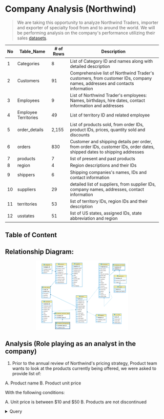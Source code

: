 

# Company Analysis (Northwind)

>We are taking this opportunity to analyze Northwind Traders, importer and exporter of specialty food from and to around the world. We will be performing analysis on the company's performance utilizing their sales [datasets](/Northwind_Dataset.sql).

| No  |      Table_Name      | # of Rows |                                                       Description                                                        |
| --- | -------------------- | --------- | ------------------------------------------------------------------------------------------------------------------------ |
| 1   | Categories           | 8         | List of Category ID and names along with detailed description                                                            |
| 2   | Customers            | 91        | Comprehensive list of Northwind Trader's customers, from customer IDs, company names, addresses and contacts information |
| 3   | Employees            | 9         | List of Northwind Trader's employees: Names, birthdays, hire dates, contact information and addresses                    |
| 4   | Employee Territories | 49        | List of territory ID and related employee                                                                                |
| 5   | order_details        | 2,155     | List of products sold, from order IDs, product IDs, prices, quantity sold and discounts                                  |
| 6   | orders               | 830       | Customer and shipping details per order, from order IDs, customer IDs, order dates, shipped dates to shipping addresses  |
| 7   | products             | 7         | list of present and past products                                                                                        |
| 8   | region               | 4         | Region descriptions and their IDs                                                                                        |
| 9   | shippers             | 6         | Shipping companies's names, IDs and contact information                                                                  |
| 10  | suppliers            | 29        | detailed list of suppliers, from supplier IDs, company names, addresses, contact information                             |
| 11  | territories          | 53        | list of territory IDs, region IDs and their description                                                                  |
| 12  | usstates             | 51        | list of US states, assigned IDs, state abbreviation and region                                                           |

## Table of Content

## Relationship Diagram:
<p align="center">
    <img width=60% height=60%" src="/Images/Relationship_Diagram.png">


## Analysis (Role playing as an analyst in the company)
1. Prior to the annual review of Northwind's pricing strategy, Product team wants to look at the products currently being offered, we were asked to provide list of:

A. Product name
B. Product unit price

With the following conditions:

A. Unit price is between $10 and $50
B. Products are not discontinued

<details>
<summary>
Query
</summary>

2. Logistic team wants to conducts analysis of their performance in 1997, to identify which countries didn’t perform well. They asked us to provide them the list of countries with the following information:

A. Average days between order date and shipping date
B. Total number of unique orders (based on order id) 

Filtered based on the following conditions:
 
A. Order date is in 1997
B. Average days between order date and shipping date is >= 3 days but < 20 days 
C. Total number of orders is greater than 5

Order the results by average days between the order date and the shipping date in descending order.

<details>
<summary>
Query
</summary>

3. People Operation team wants to know the age of each employee when they first join the company and their current manager. We are tasked to provide them with a list of all employees including:

A. Full name
B. Job title
C. Age (at the time of joining the company)
D. their tenure in years until current date
E. Manager's full name
F. Manager's job title

Order the results by employee age and employee full name in ascending order (lowest first).

<details>
<summary>
Query
</summary>

4. Again, Logistics Team asked for our help to analyze their global performances from 1996 to 1997, to identify which month they perform well. We need provide them a list with:

A. Year/month in a single cell in a date format
B. Total number of orders
C. Total freight (formatted to have no decimals)

Filtered based on the following conditions:

A. Order date is from 1996 to 1997
B. Total number of orders greater than 20 orders
C. Total freight is greater than 2500

Order result by total freight in descending order

<details>
<summary>
Query
</summary>

5. Pricing Team wants to analyze which products had experienced price increases not in between 10% and 30%. We need to provide them a list of products including:

A. Product name
B. Current unit price
C. Initial/Previous unit price
D. Percentage increase

Filtered based on the following conditions:

A. Percentage increase is not between 10% and 30%
B. Finally order the results by percentage increase (ascending order).

<details>
<summary>
Query
</summary>